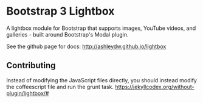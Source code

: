 Bootstrap 3 Lightbox
========

A lightbox module for Bootstrap that supports images, YouTube videos, and galleries - built around Bootstrap's Modal plugin.

See the github page for docs: http://ashleydw.github.io/lightbox

Contributing
----
Instead of modifying the JavaScript files directly, you should instead modify the coffeescript file and run the grunt task.
https://jekyllcodex.org/without-plugin/lightbox/#
